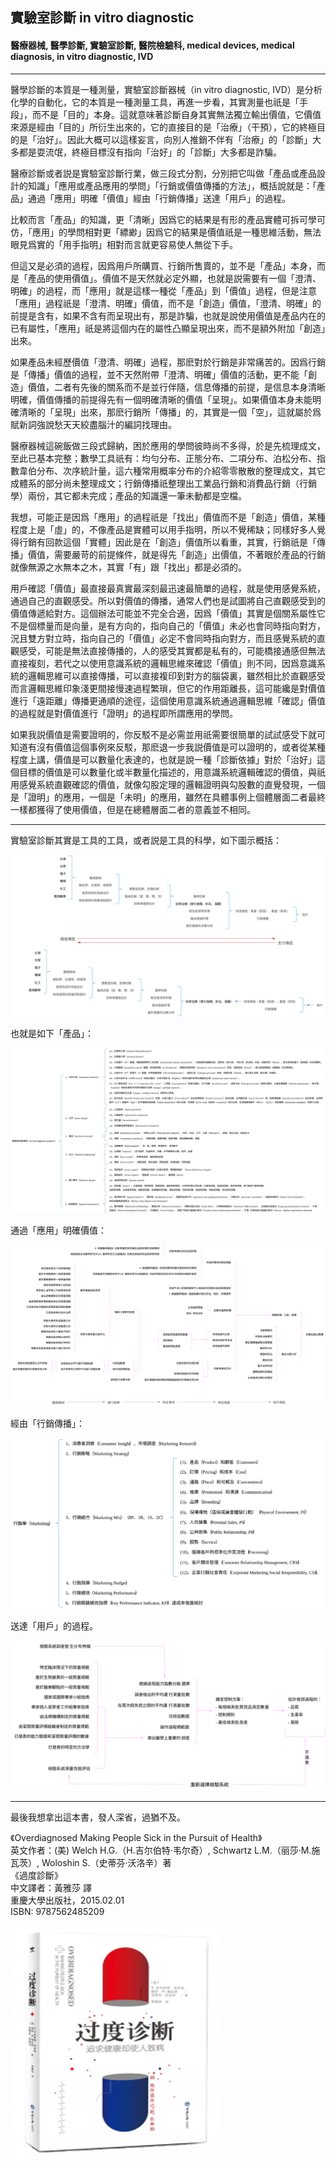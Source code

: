 ## 實驗室診斷 in vitro diagnostic
#### 醫療器械, 醫學診斷, 實驗室診斷, 醫院檢驗科, medical devices, medical diagnosis, in vitro diagnostic, IVD
---

<p word-wrap: break-word; word-break: break-all; overflow-x: hidden; overflow-x: hidden;></p>

醫學診斷的本質是一種測量，實驗室診斷器械（in vitro diagnostic, IVD）是分析化學的自動化，它的本質是一種測量工具，再進一步看，其實測量也祇是「手段」，而不是「目的」本身。這就意味著診斷自身其實無法獨立輸出價值，它價值來源是經由「目的」所衍生出來的，它的直接目的是「治療」（干預），它的終極目的是「治好」。因此大概可以這樣妄言，向別人推銷不伴有「治療」的「診斷」大多都是耍流氓，終極目標沒有指向「治好」的「診斷」大多都是詐騙。

醫療診斷或者説是實驗室診斷行業，做三段式分割，分別把它叫做「產品或產品設計的知識」「應用或產品應用的學問」「行銷或價值傳播的方法」，概括說就是：「產品」通過「應用」明確「價值」經由「行銷傳播」送達「用戶」的過程。

比較而言「產品」的知識，更「清晰」因爲它的結果是有形的產品實體可拆可學可仿，「應用」的學問相對更「縹緲」因爲它的結果是價值祇是一種思維活動，無法眼見爲實的「用手指明」相對而言就更容易使人無從下手。

但這又是必須的過程，因爲用戶所購買、行銷所售賣的，並不是「產品」本身，而是「產品的使用價值」。價值不是天然就必定外顯，也就是説需要有一個「澄清、明確」的過程，而「應用」就是這樣一種從「產品」到「價值」過程，但是注意「應用」過程祇是「澄清、明確」價值，而不是「創造」價值，「澄清、明確」的前提是含有，如果不含有而呈現出有，那是詐騙，也就是說使用價值是產品内在的已有屬性，「應用」祇是將這個内在的屬性凸顯呈現出來，而不是額外附加「創造」出來。

如果產品未經歷價值「澄清、明確」過程，那麽對於行銷是非常痛苦的。因爲行銷是「傳播」價值的過程，並不天然附帶「澄清、明確」價值的活動，更不能「創造」價值，二者有先後的關系而不是並行伴隨，信息傳播的前提，是信息本身清晰明確，價值傳播的前提得先有一個明確清晰的價值「呈現」。如果價值本身未能明確清晰的「呈現」出來，那麽行銷所「傳播」的，其實是一個「空」，這就屬於爲賦新詞強說愁天天絞盡腦汁的編詞找理由。

醫療器械這碗飯做三段式歸納，困於應用的學問彼時尚不多得，於是先梳理成文，至此已基本完整；數學工具祇有：均勻分布、正態分布、二項分布、泊松分布、指數韋伯分布、次序統計量，這六種常用概率分布的介紹零零散散的整理成文，其它成體系的部分尚未整理成文；行銷傳播祇整理出工業品行銷和消費品行銷（行銷學）兩份，其它都未完成；產品的知識還一筆未動都是空檔。

我想，可能正是因爲「應用」的過程祇是「找出」價值而不是「創造」價值，某種程度上是「虛」的，不像產品是實體可以用手指明，所以不覺稀缺；同樣好多人覺得行銷有回款這個「實體」因此是在「創造」價值所以看重，其實，行銷祇是「傳播」價值，需要嚴苛的前提條件，就是得先「創造」出價值，不著眼於產品的行銷就像無源之水無本之木，其實「有」跟「找出」都是必須的。

用戶確認「價值」最直接最真實最深刻最迅速最簡單的過程，就是使用感覺系統，通過自己的直觀感受。所以對價值的傳播，通常人們也是試圖將自己直觀感受到的價值傳遞給對方。這個辦法可能並不完全合適，因爲「價值」其實是個關系屬性它不是個標量而是向量，是有方向的，指向自己的「價值」未必也會同時指向對方，況且雙方對立時，指向自己的「價值」必定不會同時指向對方，而且感覺系統的直觀感受，可能是無法直接傳播的，人的感受其實都是私有的，可能橋接通感但無法直接複刻，若代之以使用意識系統的邏輯思維來確認「價值」則不同，因爲意識系統的邏輯思維可以直接傳播，可以直接複印到對方的腦袋裏，雖然相比於直觀感受而言邏輯思維印象淺更間接慢速過程繁瑣，但它的作用距離長，這可能纔是對價值進行「遠距離」傳播更通順的途徑，這個使用意識系統通過邏輯思維「確認」價值的過程就是對價值進行「證明」的過程即所謂應用的學問。

如果我説價值是需要證明的，你反駁不是必需並用祇需要很簡單的試試感受下就可知道有沒有價值這個事例來反駁，那麽退一步我説價值是可以證明的，或者從某種程度上講，價值是可以數量化表達的，也就是說一種「診斷依據」對於「治好」這個目標的價值是可以數量化或半數量化描述的，用意識系統邏輯確認的價值，與祇用感覺系統直觀確認的價值，就像勾股定理的邏輯證明與勾股數的直覺發現，一個是「證明」的應用，一個是「未明」的應用，雖然在具體事例上個體層面二者最終一樣都獲得了使用價值，但是在總體層面二者的意義並不相同。

---

實驗室診斷其實是工具的工具，或者説是工具的科學，如下圖示概括：

![](https://github.com/Orca023/in-vitro-diagnostic/blob/main/outline1.svg)

也就是如下「產品」：

![](https://github.com/Orca023/in-vitro-diagnostic/blob/main/outline4.svg)

通過「應用」明確價值：

![](https://github.com/Orca023/in-vitro-diagnostic/blob/main/outline2.svg)

經由「行銷傳播」：

![](https://github.com/Orca023/in-vitro-diagnostic/blob/main/outline5.svg)

送達「用戶」的過程。

![](https://github.com/Orca023/in-vitro-diagnostic/blob/main/outline3.svg)

---

最後我想拿出這本書，發人深省，過猶不及。

《Overdiagnosed Making People Sick in the Pursuit of Health》  
英文作者：(美) Welch H.G.（H.吉尔伯特·韦尔奇）, Schwartz L.M.（丽莎·M.施瓦茨）, Woloshin S.（史蒂芬·沃洛辛）著  
《過度診斷》  
中文譯者：黃雅莎 譯  
重慶大學出版社，2015.02.01  
ISBN: 9787562485209  

![](https://github.com/Orca023/in-vitro-diagnostic/blob/main/OverDiagnosed.png)
